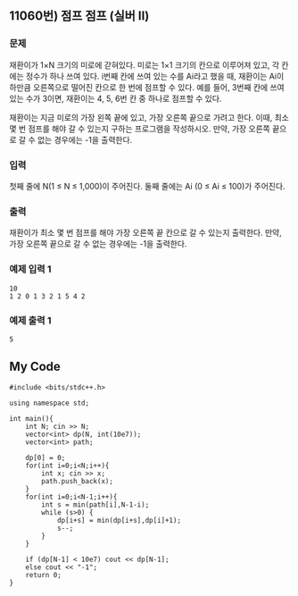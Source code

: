 ## 11060번) 점프 점프 (실버 II)

### 문제
재환이가 1×N 크기의 미로에 갇혀있다. 미로는 1×1 크기의 칸으로 이루어져 있고, 각 칸에는 정수가 하나 쓰여 있다. 
i번째 칸에 쓰여 있는 수를 Ai라고 했을 때, 
재환이는 Ai이하만큼 오른쪽으로 떨어진 칸으로 한 번에 점프할 수 있다. 
예를 들어, 3번째 칸에 쓰여 있는 수가 3이면, 재환이는 4, 5, 6번 칸 중 하나로 점프할 수 있다.<br>

재환이는 지금 미로의 가장 왼쪽 끝에 있고, 가장 오른쪽 끝으로 가려고 한다. 
이때, 최소 몇 번 점프를 해야 갈 수 있는지 구하는 프로그램을 작성하시오.
만약, 가장 오른쪽 끝으로 갈 수 없는 경우에는 -1을 출력한다.<br>

### 입력
첫째 줄에 N(1 ≤ N ≤ 1,000)이 주어진다. 둘째 줄에는 Ai (0 ≤ Ai ≤ 100)가 주어진다.

### 출력
재환이가 최소 몇 번 점프를 해야 가장 오른쪽 끝 칸으로 갈 수 있는지 출력한다. 
만약, 가장 오른쪽 끝으로 갈 수 없는 경우에는 -1을 출력한다.

### 예제 입력 1
```
10
1 2 0 1 3 2 1 5 4 2
```
### 예제 출력 1
```
5
```

## My Code
```
#include <bits/stdc++.h>

using namespace std;

int main(){
    int N; cin >> N;
    vector<int> dp(N, int(10e7));
    vector<int> path;
    
    dp[0] = 0;
    for(int i=0;i<N;i++){
        int x; cin >> x;
        path.push_back(x);
    }
    for(int i=0;i<N-1;i++){
        int s = min(path[i],N-1-i);
        while (s>0) {
            dp[i+s] = min(dp[i+s],dp[i]+1);
            s--;
        }
    }

    if (dp[N-1] < 10e7) cout << dp[N-1];
    else cout << "-1";
    return 0;
}
```
